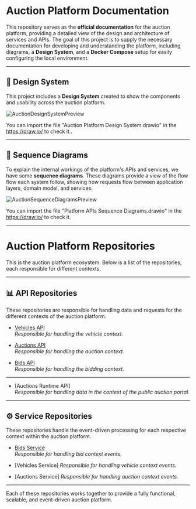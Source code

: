 # Auction Platform Documentation

This repository serves as the **official documentation** for the auction platform, providing a detailed view of the design and architecture of services and APIs. The goal of this project is to supply the necessary documentation for developing and understanding the platform, including diagrams, a **Design System**, and a **Docker Compose** setup for easily configuring the local environment.

---

## 🎨 Design System

This project includes a **Design System** created to show the components and usability across the auction platform. 

![AuctionDesignSystemPreview](https://github.com/user-attachments/assets/78222dfb-dad3-4cd1-b462-1bf2d836c580)

You can import the file "Auction Platform Design System.drawio" in the https://draw.io/ to check it..

---

## 🔄 Sequence Diagrams

To explain the internal workings of the platform's APIs and services, we have some  **sequence diagrams**. These diagrams provide a view of the flow flow each system follow, showing how requests flow between application layers, domain model, and services.

![AuctionSequenceDiagramsPreview](https://github.com/user-attachments/assets/5ed58798-1daa-44e5-83a3-40d9b234a5a9)

You can import the file "Platform APIs Sequence Diagrams.drawio" in the https://draw.io/ to check it.

---

# Auction Platform Repositories

This is the auction platform ecosystem. Below is a list of the repositories, each responsible for different contexts.

---

## 📊 API Repositories

These repositories are responsible for handling data and requests for the different contexts of the auction platform.

- [Vehicles API](https://github.com/gragefe/Auctions-Vehicles-Api)  
  *Responsible for handling the vehicle context.*

- [Auctions API](https://github.com/gragefe/Auctions-Api)  
  *Responsible for handling the auction context.*

- [Bids API](https://github.com/gragefe/Auctions-Bids-Api)  
  *Responsible for handling the bidding context.*

---

- [Auctions Runtime API]  
  *Responsible for handling data in the context of the public auction portal.*

---

## ⚙️ Service Repositories

These repositories handle the event-driven processing for each respective context within the auction platform.

- [Bids Service](https://github.com/gragefe/Auctions-Bids-Service)  
  *Responsible for handling bid context events.*
  
- [Vehicles Service]
  *Responsible for handling vehicle context events.*

- [Auctions Service] 
  *Responsible for handling auction context events.*

---

Each of these repositories works together to provide a fully functional, scalable, and event-driven auction platform.
